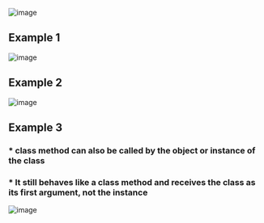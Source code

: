 ![image](https://user-images.githubusercontent.com/60442877/227069170-be105fd2-59cf-4c39-857f-2db8940a117c.png)

## Example 1

![image](https://user-images.githubusercontent.com/60442877/227069278-01cc7fdc-5c2e-4db8-a839-4cfd25642d61.png)

## Example 2

![image](https://user-images.githubusercontent.com/60442877/226513947-ba9d28ac-fb98-4c6a-adb3-72f36dd42f7c.png)

## Example 3 

### * class method can also be called by the object or instance of the class
### * It still behaves like a class method and receives the class as its first argument, not the instance

![image](https://user-images.githubusercontent.com/60442877/227085898-2db6c348-b897-4ebd-897a-3d07cacb59a7.png)
